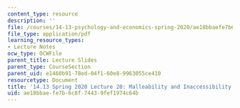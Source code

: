 ```yaml
---
content_type: resource
description: ''
file: /courses/14-13-psychology-and-economics-spring-2020/ae18bbaefe7b6c8f74439fef1974c64b_MIT14_13S20_lec20.pdf
file_type: application/pdf
learning_resource_types:
- Lecture Notes
ocw_type: OCWFile
parent_title: Lecture Slides
parent_type: CourseSection
parent_uid: e1460b91-78ed-04f1-60e8-9963055ce410
resourcetype: Document
title: '14.13 Spring 2020 Lecture 20: Malleability and Inaccessibility of Preferences '
uid: ae18bbae-fe7b-6c8f-7443-9fef1974c64b
---
```

